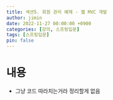 ```yaml
---
title: 섹션5. 회원 관리 예제 - 웹 MVC 개발
author: jimin
date: 2022-11-27 00:00:00 +0900
categories: [강의, 스프링입문]
tags: [스프링입문]
pin: false
---
```


# 내용
 - 그냥 코드 따라치는거라 정리할게 없음